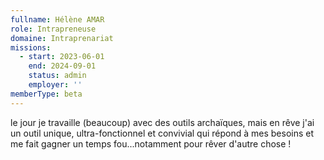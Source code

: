 ```yaml
---
fullname: Hélène AMAR
role: Intrapreneuse
domaine: Intraprenariat
missions:
  - start: 2023-06-01
    end: 2024-09-01
    status: admin
    employer: ''
memberType: beta
---
```


le jour je travaille (beaucoup) avec des outils archaïques, mais en rêve j'ai un outil unique, ultra-fonctionnel et convivial qui répond  à mes besoins et me fait gagner un temps fou...notamment pour rêver d'autre chose !
